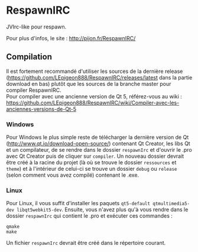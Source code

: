 # RespawnIRC

JVIrc-like pour respawn.

Pour plus d'infos, le site : http://pijon.fr/RespawnIRC/

## Compilation

Il est fortement recommandé d'utiliser les sources de la dernière release (https://github.com/LEpigeon888/RespawnIRC/releases/latest dans la partie download en bas) plutôt que les sources de la branche master pour compiler RespawnIRC.  
Pour compiler avec une ancienne version de Qt 5, référez-vous au wiki : https://github.com/LEpigeon888/RespawnIRC/wiki/Compiler-avec-les-anciennes-versions-de-Qt-5

### Windows

Pour Windows le plus simple reste de télécharger la dernière version de Qt (http://www.qt.io/download-open-source/) contenant Qt Creator, les libs Qt et un compilateur, de se rendre dans le dossier `respawnIrc` et d'ouvrir le .pro avec Qt Creator puis de cliquer sur `compiler`. Un nouveau dossier devrait être créé à la racine du projet (là où se trouve le dossier `ressources` et `theme`) et à l'intérieur de celui-ci se trouve un dossier `debug` ou `release` (selon comment vous avez compilé) contenant le .exe.

### Linux

Pour Linux, il vous suffit d'installer les paquets `qt5-default qtmultimedia5-dev libqt5webkit5-dev`. Ensuite, vous n'avez plus qu'à vous rendre dans le dossier `respawnIrc` qui contient le .pro et exécuter ces commandes :

    qmake
    make

Un fichier `respawnIrc` devrait être créé dans le répertoire courant.